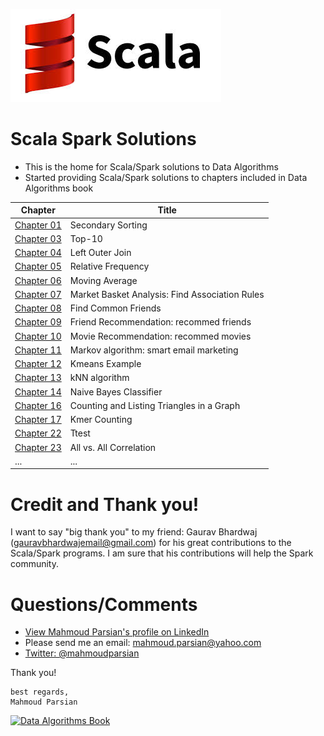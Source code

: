 ![Scala Spark Solutions](./scala.jpeg)

Scala Spark Solutions
=====================
* This is the home for Scala/Spark solutions to Data Algorithms
* Started providing Scala/Spark solutions to chapters included 
  in Data Algorithms book

Chapter                             |  Title                                          |
----------------------------------- | ----------------------------------------------- | 
[Chapter 01](./chap01/scala/)       |  Secondary Sorting                              | 
[Chapter 03](./chap03/scala/)       |  Top-10                                         |
[Chapter 04](./chap04/scala/)       |  Left Outer Join                                |
[Chapter 05](./chap05/scala/)       |  Relative Frequency                             |
[Chapter 06](./chap06/scala/)       |  Moving Average                                 |
[Chapter 07](./chap07/scala/)       |  Market Basket Analysis: Find Association Rules |
[Chapter 08](./chap08/scala/)       |  Find Common Friends                            |
[Chapter 09](./chap09/scala/)       |  Friend Recommendation: recommed friends        |
[Chapter 10](./chap10/scala/)       |  Movie Recommendation: recommed movies          |
[Chapter 11](./chap11/scala/)       |  Markov algorithm: smart email marketing        |
[Chapter 12](./chap12/scala/)       |  Kmeans Example                                 |
[Chapter 13](./chap13/scala/)       |  kNN algorithm                                  |
[Chapter 14](./chap14/scala/)       |  Naive Bayes Classifier                         |
[Chapter 16](./chap16/scala/)       |  Counting and Listing Triangles in a Graph      |
[Chapter 17](./chap17/scala/)       |  Kmer Counting                                  |
[Chapter 22](./chap22/scala/)       |  Ttest                                          |
[Chapter 23](./chap23/scala/)       |  All vs. All Correlation                        |
...                                 |  ...                                            |

Credit and Thank you!
=====================
I want to say "big thank you" to my friend: Gaurav 
Bhardwaj (<gauravbhardwajemail@gmail.com>) for his 
great contributions to the Scala/Spark programs. I am 
sure that his contributions will help the Spark community.

Questions/Comments
==================
* [View Mahmoud Parsian's profile on LinkedIn](http://www.linkedin.com/in/mahmoudparsian)
* Please send me an email: <mahmoud.parsian@yahoo.com>
* [Twitter: @mahmoudparsian](http://twitter.com/mahmoudparsian) 

Thank you!
````
best regards,
Mahmoud Parsian
````

[![Data Algorithms Book](https://github.com/mahmoudparsian/data-algorithms-book/raw/master/misc/large-image.jpg)](http://shop.oreilly.com/product/0636920033950.do)
